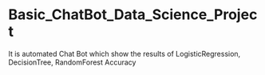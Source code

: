 # Basic_ChatBot_Data_Science_Project
It is automated Chat Bot which show the results of LogisticRegression,  DecisionTree, RandomForest Accuracy
